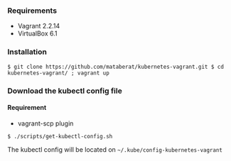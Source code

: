 ### Requirements
- Vagrant 2.2.14
- VirtualBox 6.1


### Installation
``
$ git clone https://github.com/mataberat/kubernetes-vagrant.git
$ cd kubernetes-vagrant/ ; vagrant up
``

### Download the kubectl config file
#### Requirement
- vagrant-scp plugin

``
$ ./scripts/get-kubectl-config.sh
``

The kubectl config will be located on `~/.kube/config-kubernetes-vagrant`

